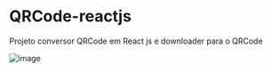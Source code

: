 # QRCode-reactjs
Projeto conversor QRCode em React js e downloader para o QRCode 

![image](https://user-images.githubusercontent.com/94721925/204409585-1f4ea557-e52e-40ea-a909-393c41af9c21.png)
